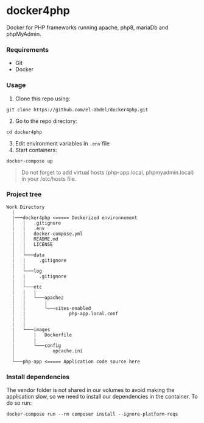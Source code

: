 # docker4php

Docker for PHP frameworks running apache, php8, mariaDb and phpMyAdmin.

### Requirements

- Git
- Docker

### Usage

1. Clone this repo using:
```
git clone https://github.com/el-abdel/docker4php.git
```
2. Go to the repo directory:
```
cd docker4php
```
3. Edit environment variables in `.env` file
4. Start containers:
```
docker-compose up
```
> Do not forget to add virtual hosts (php-app.local, phpmyadmin.local) in your /etc/hosts file.

### Project tree

```
Work Directory
  |
  |───docker4php <===== Dockerized environnement
  │   │   .gitignore
  |   |   .env
  |   |   docker-compose.yml
  │   │   README.md
  |   |   LICENSE
  │   │
  │   └───data
  |   |     .gitignore
  |   |
  │   └───log
  |   |     .gitignore
  |   |
  │   └───etc
  |   |   │
  |   |   └───apache2
  │   |       |   
  |   |       └───sites-enabled
  │   |                php-app.local.conf
  |   |
  |   |
  |   └───images
  │       |   Dockerfile
  │       |
  |       └───config
  │              opcache.ini
  │   
  └───php-app <===== Application code source here
```

### Install dependencies

The vendor folder is not shared in our volumes to avoid making the application slow, so we need to install our dependencies in the container. To do so run:
```
docker-compose run --rm composer install --ignore-platform-reqs
```
